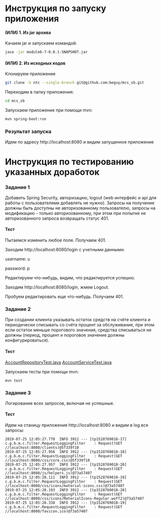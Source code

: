 # Инструкция по запуску приложения
#### (ИЛИ) 1. Из jar архива
Качаем jar и запускаем командой:
```sh
java -jar module6-7-0.0.1-SNAPSHOT.jar
```
#### (ИЛИ) 2. Из исходных кодов
Клонируем приложение

```sh
git clone -b ntc --single-branch git@github.com:beguy/mcs_sb.git
```
Переходим в папку приложения:
```sh
cd mcs_sb
```
Запускаем приложение при помощи mvn:
```sh
mvn spring-boot:run
```
### Результат запуска
Идем по адресу http://localhost:8080 и видим запущенное приложение

# Инструкция по тестированию указанных доработок
### Задание 1
Добавить Spring Security, авторизацию, logout (web интерфейс и api для работы с пользователями добавлять не нужно).
Запросы на получение должны быть доступны не авторизованному пользователю, запросы на модификацию - только 
авторизованному, при этом при попытке не авторизованного запроса возвращать статус 401.
#### Тест
Пытаемся изменить любое поле. Получаем 401.

Заходим http://localhost:8080/login с учетными данными:

username: u

password: p

Редактируем что-нибудь, видим, что редактируется успешно.

Заходим http://localhost:8080/login, жмем Logout.

Пробуем редактировать еще что-нибудь. Получаем 401.

### Задание 2
При создании клиента указывать остаток средств на счёте клиента и периодически списывать со счёта процент за обслуживание,
при этом если остаток меньше порогового значения, средства списываться не должны (период, процент и пороговое значение
должны конфигурироваться). 
#### Тест
[AccountRepositoryTest.java](src/test/java/com/github/beguy/module6/account/AccountRepositoryTest.java)
[AccountServiceTest.java](src/test/java/com/github/beguy/module6/account/AccountServiceTest.java
)

Запускаем тесты при помощи mvn:
```
mvn test
```

### Задание 3
Логирование всех запросов, включая не успешные.
#### Тест
Идем на станицу приложения http://localhost:8080 и видим в log все запросы:
```
2019-07-25 12:05:27.770  INFO 3912 --- [tp1528769018-17] c.g.b.m.c.filter.RequestLoggingFilter    : Request(GET //localhost:8080/clients)@5f339f10
2019-07-25 12:05:27.956  INFO 3912 --- [tp1528769018-18] c.g.b.m.c.filter.RequestLoggingFilter    : Request(GET //localhost:8080/css/core.css)@5f339f10
2019-07-25 12:05:27.957  INFO 3912 --- [tp1528769018-20] c.g.b.m.c.filter.RequestLoggingFilter    : Request(GET //localhost:8080/js/helpers.js)@73a57407
2019-07-25 12:05:28.111  INFO 3912 --- [tp1528769018-19] c.g.b.m.c.filter.RequestLoggingFilter    : Request(GET //localhost:8080/css/icons/material-icons.css)@73a57407
2019-07-25 12:05:28.193  INFO 3912 --- [tp1528769018-20] c.g.b.m.c.filter.RequestLoggingFilter    : Request(GET //localhost:8080/css/icons/MaterialIcons-Regular.woff2)@73a57407
2019-07-25 12:05:28.338  INFO 3912 --- [tp1528769018-19] c.g.b.m.c.filter.RequestLoggingFilter    : Request(GET //localhost:8080/favicon.ico)@73a57407
```